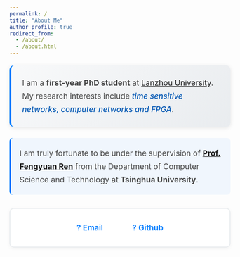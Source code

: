 ```yaml
---
permalink: /
title: "About Me"
author_profile: true
redirect_from: 
  - /about/
  - /about.html
---
```


<style>
.about-content {
  max-width: 700px;
  margin: 0 auto;
  font-size: 1.1rem;
  line-height: 1.7;
  color: #444;
}

.intro-text {
  background: linear-gradient(135deg, #f8f9fa 0%, #e9ecef 100%);
  padding: 25px;
  border-radius: 10px;
  border-left: 4px solid #007bff;
  margin: 20px 0;
  box-shadow: 0 2px 10px rgba(0,0,0,0.1);
}

.research-interests {
  font-style: italic;
  color: #0056b3;
  font-weight: 500;
}

.contact-links {
  background: #fff;
  padding: 20px;
  border-radius: 10px;
  text-align: center;
  border: 2px solid #e9ecef;
  margin-top: 30px;
  box-shadow: 0 2px 8px rgba(0,0,0,0.05);
}

.contact-links a {
  color: #007bff;
  text-decoration: none;
  font-weight: 600;
  margin: 0 15px;
  padding: 8px 16px;
  border-radius: 20px;
  transition: all 0.3s ease;
  display: inline-block;
}

.contact-links a:hover {
  background: #007bff;
  color: white;
  text-decoration: none;
  transform: translateY(-2px);
}

.supervisor-info {
  margin: 25px 0;
  padding: 20px;
  background: rgba(0, 123, 255, 0.05);
  border-radius: 8px;
  border-left: 3px solid #007bff;
}
</style>

<div class="about-content">

<div class="intro-text">
I am a <strong>first-year PhD student</strong> at <a href="https://www.lzu.edu.cn/">Lanzhou University</a>. My research interests include <span class="research-interests">time sensitive networks, computer networks and FPGA</span>.
</div>

<div class="supervisor-info">
I am truly fortunate to be under the supervision of <a href="https://www.cs.tsinghua.edu.cn/info/1126/3585.htm"><strong>Prof. Fengyuan Ren</strong></a> from the Department of Computer Science and Technology at <strong>Tsinghua University</strong>.
</div>

<div class="contact-links">
<a href="mailto:wuwx2024@lzu.edu.cn">? Email</a>
<a href="https://github.com/dhf1999sd">? Github</a>
</div>

</div>

